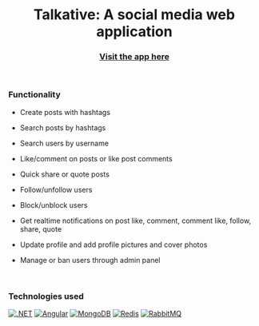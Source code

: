 # <div align="center">Talkative: A social media web application</div>

<h3 align="center">
<a href="http://kernel-panic.learnathon.net/web/" target="_blank">
Visit the app here
</a>  
</h3>

<br/>  

### Functionality
- Create posts with hashtags

- Search posts by hashtags

- Search users by username
  
- Like/comment on posts or like post comments
  
- Quick share or quote posts
  
- Follow/unfollow users

- Block/unblock users

- Get realtime notifications on post like, comment, comment like, follow, share, quote

- Update profile and add profile pictures and cover photos

- Manage or ban users through admin panel

<br/>  

### Technologies used
<div>  
<a href="https://dotnet.microsoft.com/en-us/" target="_blank"><img src="https://img.shields.io/badge/.NET-5C2D91?style=for-the-badge&logo=.net&logoColor=white" alt=".NET" /></a>  
<a href="https://angular.io/" target="_blank"><img src="https://img.shields.io/badge/Angular-DD0031?style=for-the-badge&logo=angular&logoColor=white" alt="Angular" /></a>  
<a href="https://www.mongodb.com/" target="_blank"><img src="https://img.shields.io/badge/MongoDB-4EA94B?style=for-the-badge&logo=mongodb&logoColor=white" alt="MongoDB" /></a>  
<a href="https://redis.io/" target="_blank"><img src="https://img.shields.io/badge/redis-%23DD0031.svg?&style=for-the-badge&logo=redis&logoColor=white" alt="Redis" /></a>  
<a href="https://www.rabbitmq.com/" target="_blank"><img src="https://img.shields.io/badge/rabbitmq-%23FF6600.svg?&style=for-the-badge&logo=rabbitmq&logoColor=white" alt="RabbitMQ" /></a>  
</div>
